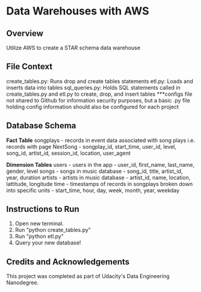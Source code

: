 # Data Warehouses with AWS

## Overview
Utilize AWS to create a STAR schema data warehouse

## File Context
create_tables.py:  Runs drop and create tables statements
etl.py: Loads and inserts data into tables
sql_queries.py: Holds SQL statements called in create_tables.py and etl.py to create, drop, and insert tables
***configs file not shared to Github for information security purposes, but a basic .py file holding config information should also be configured for each project

## Database Schema
**Fact Table**
  songplays - records in event data associated with song plays i.e. records with page NextSong
      - songplay_id, start_time, user_id, level, song_id, artist_id, session_id, location, user_agent
      
**Dimension Tables**
  users - users in the app
    - user_id, first_name, last_name, gender, level
  songs - songs in music database
    - song_id, title, artist_id, year, duration
  artists - artists in music database
    - artist_id, name, location, lattitude, longitude
  time - timestamps of records in songplays broken down into specific units
    - start_time, hour, day, week, month, year, weekday

## Instructions to Run
1.  Open new terminal.
2.  Run "python create_tables.py"
3.  Run "python etl.py"
4.  Query your new database!

## Credits and Acknowledgements
This project was completed as part of Udacity's Data Engineering Nanodegree.
